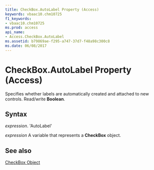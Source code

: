 ```yaml
---
title: CheckBox.AutoLabel Property (Access)
keywords: vbaac10.chm10725
f1_keywords:
- vbaac10.chm10725
ms.prod: access
api_name:
- Access.CheckBox.AutoLabel
ms.assetid: b79869ae-f295-a747-37d7-f48a98c300c8
ms.date: 06/08/2017
---
```



# CheckBox.AutoLabel Property (Access)

Specifies whether labels are automatically created and attached to new controls. Read/write  **Boolean**.


## Syntax

 _expression_. 'AutoLabel'

 _expression_ A variable that represents a **CheckBox** object.


## See also


[CheckBox Object](Access.CheckBox.md)

